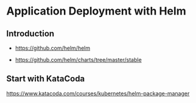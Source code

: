 # Application Deployment with Helm

## Introduction

- https://github.com/helm/helm

- https://github.com/helm/charts/tree/master/stable

## Start with KataCoda

https://www.katacoda.com/courses/kubernetes/helm-package-manager

